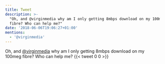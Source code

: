 ```yaml
---
title: Tweet
description: >-
  "Oh, and @virginmedia why am I only getting 8mbps download on my 100meg 
  fibre? Who can help me?"
date: '2018-06-06T19:06:27+01:00'
mentions:
  - '@virginmedia'
---
```

Oh, and [@virginmedia](https://twitter.com/@virginmedia) why am I only getting 8mbps download on my 100meg  fibre? Who can help me?
      {{< tweet 0 0 >}}
    
